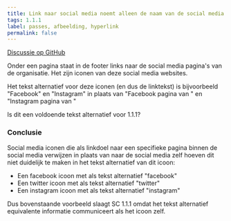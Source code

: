 ```yaml
---
title: Link naar social media noemt alleen de naam van de social media als linktekst
tags: 1.1.1
label: passes, afbeelding, hyperlink
permalink: false
---
```


[Discussie op GitHub](https://github.com/WCAG-Audit-Discussions/NL-BE/issues/7)

Onder een pagina staat in de footer links naar de social media pagina's van de organisatie. Het zijn iconen van deze social media websites.

Het tekst alternatief voor deze iconen (en dus de linktekst) is bijvoorbeeld "Facebook" en "Instagram" in plaats van "Facebook pagina van " en "Instagram pagina van "

Is dit een voldoende tekst alternatief voor 1.1.1?

### Conclusie
Social media iconen die als linkdoel naar een specifieke pagina binnen de social media verwijzen in plaats van naar de social media zelf hoeven dit niet duidelijk te maken in het tekst alternatief van dit icoon:

- Een facebook icoon met als tekst alternatief "facebook"
- Een twitter icoon met als tekst alternatief "twitter"
- Een instagram icoon met als tekst alternatief "instagram"

Dus bovenstaande voorbeeld slaagt SC 1.1.1 omdat het tekst alternatief equivalente informatie communiceert als het icoon zelf.
